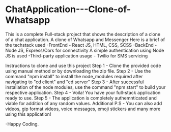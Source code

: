 # ChatApplication---Clone-of-Whatsapp

This is a complete Full-stack project that shows the description of a clone of a chat application.
A clone of Whatsapp and Messenger
Here is a brief of the techstack used 
-FrontEnd - React JS, HTML, CSS, SCSS
-BackEnd - Node JS, Express/Cors for connectivity
A simple authentication using Node JS is used
-Third-party application usage - Twilio for SMS servicing


Instructions to clone and use this project
Step 1 - Clone the provided code using manual method or by downloading the zip file.
Step 2 - Use the command "npm install" to install the node_modules required after navigating to "cd client" and "cd server"
Step 3 - After successful installation of the node modules, use the command "npm start" to build your respective application.
Step 4 - Voila! You have your full-stack application ready to use.
Step 5 - The application is completely authemnticated and viable for addition of any random values.
Additional P.S - You can also add videos, gip format videos, voice messages, emoji stickers and many more using this application!


-Happy Coding.
